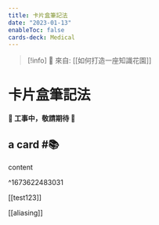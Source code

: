 ```yaml
---
title: 卡片盒筆記法
date: "2023-01-13"
enableToc: false
cards-deck: Medical
---
```


> [!info]
> 🌱 來自: [[如何打造一座知識花園]]

# 卡片盒筆記法

**👷 工事中，敬請期待 🚧**

## a card  #📚
content

^1673622483031

[[test123]]


[[aliasing]]
